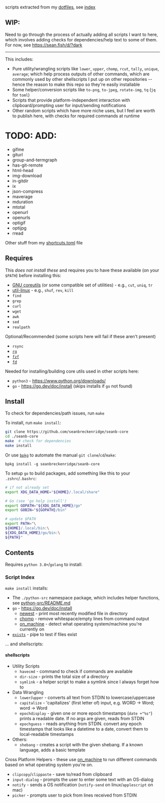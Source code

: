 scripts extracted from my [dotfiles](https://github.com/seanbreckenridge/dotfiles), see [index](#script-index)

## WIP:

Need to go through the process of actually adding all scripts I want to here, which involves adding checks for dependencies/help text to some of them. For now, see <https://sean.fish/d/?dark>

---

This includes:

- Pure utility/wrangling scripts like `lower`, `upper`, `chomp`, `rcut`, `tally`, `unique`, `average`; which help process outputs of other commands, which are commonly used by other shellscripts I put up on other repositories -- hence the reason to make this repo so they're easily installable
- Some helper/conversion scripts like `to-png`, `to-jpeg`, `rotate-img`, `tq` (`jq` for `toml`)
- Scripts that provide platform-independent interaction with clipboard/prompting user for input/sending notifications
- Other random scripts which have more niche uses, but I feel are worth to publish here, with checks for required commands at runtime

# TODO: ADD:

- gifme
- giturl
- group-and-termgraph
- has-git-remote
- html-head
- img-download
- in-gitdir
- ix
- json-compress
- maverage
- mduration
- mtotal
- openurl
- openurls
- optigif
- optijpg
- rread

Other stuff from my [shortcuts.toml](https://sean.fish/d/shortcuts.toml?redirect) file

## Requires

This _does not install these_ and requires you to have these available (on your `$PATH`) before installing this:

- [GNU coreutils](https://www.gnu.org/software/coreutils/) (or some compatible set of utilities) - e.g., `cut`, `uniq`, `tr`
- [util-linux](https://en.wikipedia.org/wiki/Util-linux) - e.g., `shuf`, `rev`, `kill`
- `find`
- `grep`
- `curl`
- `wget`
- `awk`
- `sed`
- `realpath`

Optional/Recommended (some scripts here will fail if these aren't present)

- `rsync`
- [`rg`](https://github.com/BurntSushi/ripgrep#installation)
- [`fzf`](https://github.com/junegunn/fzf#installation)
- [`fd`](https://github.com/sharkdp/fd#installation)

Needed for installing/building core utils used in other scripts here:

- `python3` - <https://www.python.org/downloads/>
- `go` - <https://go.dev/doc/install> (skips installs if `go` not found)

## Install

To check for dependencies/path issues, run `make`

To install, run `make install`:

```bash
git clone https://github.com/seanbreckenridge/seanb-core
cd ./seanb-core
make  # check for dependencies
make install
```

Or use [`bpkg`](https://github.com/bpkg/bpkg) to automate the manual `git clone`/`cd`/`make`:

```
bpkg install -g seanbreckenridge/seanb-core
```

To setup `go` to build packages, add something like this to your `.zshrc`/`.bashrc`:

```bash
# if not already set
export XDG_DATA_HOME="${HOME}/.local/share"

# Go (see 'go help install')
export GOPATH="${XDG_DATA_HOME}/go"
export GOBIN="${GOPATH}/bin"

# update $PATH
export PATH="\
${HOME}/.local/bin:\
${XDG_DATA_HOME}/go/bin:\
${PATH}"
```

## Contents

Requires `python 3.8+`/`golang` to install:

### Script Index

`make install` installs:

- The `./python-src` namespace package, which includes helper functions, see [python-src/README.md](./python-src/README.md)
- `go` - <https://go.dev/doc/install>
  - [newest](https://github.com/seanbreckenridge/newest) - print most recently modified file in directory
  - [chomp](https://github.com/seanbreckenridge/chomp) - remove whitespace/empty lines from command output
  - [on_machine](https://github.com/seanbreckenridge/on_machine) - detect what operating system/machine you're currently on
- [`exists`](https://github.com/seanbreckenridge/exists) - pipe to test if files exist

... and shellscripts:

#### shellscripts

- Utility Scripts
  - `havecmd` - command to check if commands are available
  - `dir-size` - prints the total size of a directory
  - `symlink` - a helper script to make a symlink since I always forget how to
- Data Wrangling
  - `lower`/`upper` - converts all text from STDIN to lowercase/uppercase
  - `capitalize` - 'capitalizes' (first letter of) input, e.g. WORD -> Word; word -> Word
  - `epochdisplay` - given one or more epoch timestamps (`date +"%s"`) prints a readable date. If no args are given, reads from STDIN
  - `epochguess` - reads anything from STDIN. convert any epoch timestamps that looks like a datetime to a date, convert them to local-readable timestamps
- Others:
  - `shebang` - creates a script with the given shebang. If a known language, adds a basic template

Cross Platform Helpers - these use [on_machine](https://github.com/seanbreckenridge/on_machine) to run different commands based on what operating system you're on.

- `clipcopy`/`clippaste` - save to/read from clipboard
- `input-dialog` - prompts the user to enter some text with an OS-dialog
- `notify` - sends a OS notification (`notify-send` on linux/`applescript` on mac)
- `picker` - prompts user to pick from lines received from STDIN
